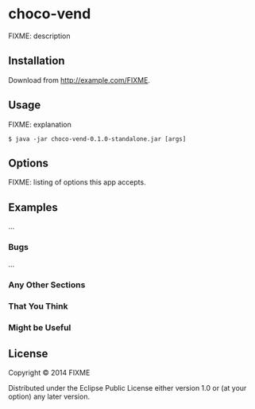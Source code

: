 # choco-vend

FIXME: description

## Installation

Download from http://example.com/FIXME.

## Usage

FIXME: explanation

    $ java -jar choco-vend-0.1.0-standalone.jar [args]

## Options

FIXME: listing of options this app accepts.

## Examples

...

### Bugs

...

### Any Other Sections
### That You Think
### Might be Useful

## License

Copyright © 2014 FIXME

Distributed under the Eclipse Public License either version 1.0 or (at
your option) any later version.
